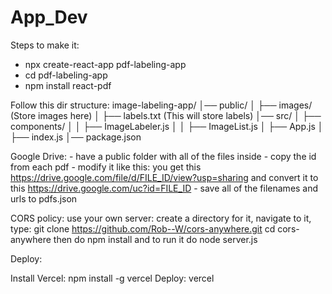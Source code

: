 # App_Dev

Steps to make it:
- npx create-react-app pdf-labeling-app
- cd pdf-labeling-app
- npm install react-pdf

Follow this dir structure:
image-labeling-app/
│── public/
│   ├── images/  (Store images here)
│   ├── labels.txt (This will store labels)
│── src/
│   ├── components/
│   │   ├── ImageLabeler.js
│   │   ├── ImageList.js
│   ├── App.js
│   ├── index.js
│── package.json


Google Drive:
    - have a public folder with all of the files inside
    - copy the id from each pdf
    - modify it like this:
    you get this
    https://drive.google.com/file/d/FILE_ID/view?usp=sharing
    and convert it to this
    https://drive.google.com/uc?id=FILE_ID
    - save all of the filenames and urls to pdfs.json



CORS policy:
    use your own server:
    create a directory for it, navigate to it, type:
    git clone https://github.com/Rob--W/cors-anywhere.git
    cd cors-anywhere
    then do
    npm install
    and to run it do
    node server.js





Deploy:

Install Vercel:
npm install -g vercel
Deploy:
vercel

